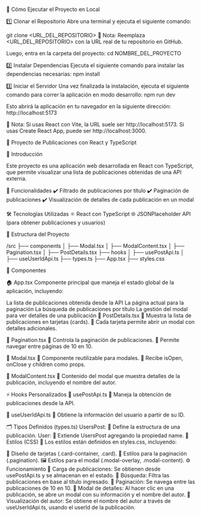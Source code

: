 🚀 Cómo Ejecutar el Proyecto en Local

1️⃣ Clonar el Repositorio
Abre una terminal y ejecuta el siguiente comando:

git clone <URL_DEL_REPOSITORIO>
📌 Nota: Reemplaza <URL_DEL_REPOSITORIO> con la URL real de tu repositorio en GitHub.

Luego, entra en la carpeta del proyecto:
cd NOMBRE_DEL_PROYECTO

2️⃣ Instalar Dependencias
Ejecuta el siguiente comando para instalar las dependencias necesarias:
npm install

3️⃣ Iniciar el Servidor
Una vez finalizada la instalación, ejecuta el siguiente comando para correr la aplicación en modo desarrollo:
npm run dev

Esto abrirá la aplicación en tu navegador en la siguiente dirección:
http://localhost:5173

📌 Nota: Si usas React con Vite, la URL suele ser http://localhost:5173. Si usas Create React App, puede ser http://localhost:3000.


📌 Proyecto de Publicaciones con React y TypeScript
  
🚀 Introducción

Este proyecto es una aplicación web desarrollada en React con TypeScript, que permite visualizar una lista de publicaciones obtenidas de una API externa.

📌 Funcionalidades
✔️ Filtrado de publicaciones por título
✔️ Paginación de publicaciones
✔️ Visualización de detalles de cada publicación en un modal

🛠️ Tecnologías Utilizadas
⚛️ React con TypeScript
🌐 JSONPlaceholder API (para obtener publicaciones y usuarios)

📁 Estructura del Proyecto

/src
├── components
│   ├── Modal.tsx
│   ├── ModalContent.tsx
│   ├── Pagination.tsx
│   ├── PostDetails.tsx
├── hooks
│   ├── usePostApi.ts
│   ├── useUserIdApi.ts
├── types.ts
├── App.tsx
├── styles.css

📌 Componentes

🏠 App.tsx
Componente principal que maneja el estado global de la aplicación, incluyendo:

La lista de publicaciones obtenida desde la API
La página actual para la paginación
La búsqueda de publicaciones por título
La gestión del modal para ver detalles de una publicación
📌 PostDetails.tsx
📌 Muestra la lista de publicaciones en tarjetas (cards).
📌 Cada tarjeta permite abrir un modal con detalles adicionales.

🔄 Pagination.tsx
📌 Controla la paginación de publicaciones.
📌 Permite navegar entre páginas de 10 en 10.

🔲 Modal.tsx
📌 Componente reutilizable para modales.
📌 Recibe isOpen, onClose y children como props.

📝 ModalContent.tsx
📌 Contenido del modal que muestra detalles de la publicación, incluyendo el nombre del autor.

⚡ Hooks Personalizados
📌 usePostApi.ts
📌 Maneja la obtención de publicaciones desde la API.

📌 useUserIdApi.ts
📌 Obtiene la información del usuario a partir de su ID.

🗂️ Tipos Definidos (types.ts)
UsersPost: 📌 Define la estructura de una publicación.
User: 📌 Extiende UsersPost agregando la propiedad name.
🎨 Estilos (CSS)
📌 Los estilos están definidos en styles.css, incluyendo:

🎴 Diseño de tarjetas (.card-container, .card).
🔄 Estilos para la paginación (.pagination).
🖼️ Estilos para el modal (.modal-overlay, .modal-content).
⚙️ Funcionamiento
🔹 Carga de publicaciones: Se obtienen desde usePostApi.ts y se almacenan en el estado.
🔹 Búsqueda: Filtra las publicaciones en base al título ingresado.
🔹 Paginación: Se navega entre las publicaciones de 10 en 10.
🔹 Modal de detalles: Al hacer clic en una publicación, se abre un modal con su información y el nombre del autor.
🔹 Visualización del autor: Se obtiene el nombre del autor a través de useUserIdApi.ts, usando el userId de la publicación.
